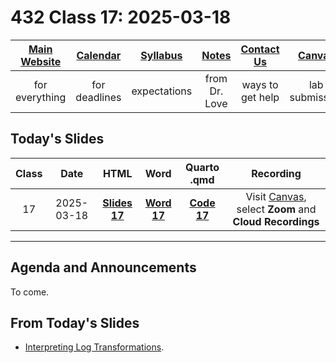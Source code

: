 # 432 Class 17: 2025-03-18

[Main Website](https://thomaselove.github.io/432-2025/) | [Calendar](https://thomaselove.github.io/432-2025/calendar.html) | [Syllabus](https://thomaselove.github.io/432-syllabus-2025/) | [Notes](https://thomaselove.github.io/432-notes/) | [Contact Us](https://thomaselove.github.io/432-2025/contact.html) | [Canvas](https://canvas.case.edu) | [Data and Code](https://github.com/THOMASELOVE/432-data) | [Sources](https://github.com/THOMASELOVE/432-classes-2024/tree/main/sources)
:-----------: | :--------------: | :----------: | :---------: | :-------------: | :-----------: | :------------: |:------:
for everything | for deadlines | expectations | from Dr. Love | ways to get help | lab submission | for downloads | to read

## Today's Slides

Class | Date | HTML | Word | Quarto .qmd | Recording
:---: | :--------: | :------: | :------: | :------: | :-------------:
17 | 2025-03-18 | **[Slides 17](https://thomaselove.github.io/432-slides-2025/slides17.html)** | **[Word 17](https://thomaselove.github.io/432-slides-2025/slides17w.docx)** | **[Code 17](https://github.com/THOMASELOVE/432-slides-2025/blob/main/slides17.qmd)** | Visit [Canvas](https://canvas.case.edu/), select **Zoom** and **Cloud Recordings**

---

## Agenda and Announcements

To come.

## From Today's Slides

- [Interpreting Log Transformations](https://library.virginia.edu/data/articles/interpreting-log-transformations-in-a-linear-model).
